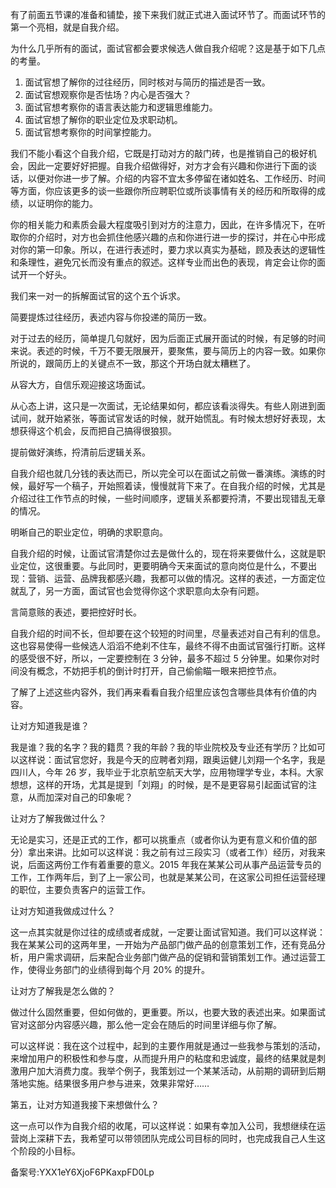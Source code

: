有了前面五节课的准备和铺垫，接下来我们就正式进入面试环节了。而面试环节的第一个亮相，就是自我介绍。

为什么几乎所有的面试，面试官都会要求候选人做自我介绍呢？这是基于如下几点的考量。

1.  面试官想了解你的过往经历，同时核对与简历的描述是否一致。
2.  面试官想观察你是否怯场？内心是否强大？
3.  面试官想考察你的语言表达能力和逻辑思维能力。
4.  面试官想了解你的职业定位及求职动机。
5.  面试官想考察你的时间掌控能力。

我们不能小看这个自我介绍，它既是打动对方的敲门砖，也是推销自己的极好机会，因此一定要好好把握。自我介绍做得好，对方才会有兴趣和你进行下面的谈话，以便对你进一步了解。介绍的内容不宜太多停留在诸如姓名、工作经历、时间等方面，你应该更多的谈一些跟你所应聘职位或所谈事情有关的经历和所取得的成绩，以证明你的能力。

你的相关能力和素质会最大程度吸引到对方的注意力，因此，在许多情况下，在听取你的介绍时，对方也会抓住他感兴趣的点和你进行进一步的探讨，并在心中形成对你的第一印象。所以，在进行表述时，要力求以真实为基础，顾及表达的逻辑性和条理性，避免冗长而没有重点的叙述。这样专业而出色的表现，肯定会让你的面试开一个好头。

我们来一对一的拆解面试官的这个五个诉求。

简要提炼过往经历，表述内容与你投递的简历一致。

对于过去的经历，简单提几句就好，因为后面正式展开面试的时候，有足够的时间来说。表述的时候，千万不要无限展开，要聚焦，要与简历上的内容一致。如果你所说的，跟简历上的关键点不一致，那这个开场白就太糟糕了。

从容大方，自信乐观迎接这场面试。

从心态上讲，这只是一次面试，无论结果如何，都应该看淡得失。有些人刚进到面试间，就开始紧张，等面试官发话的时候，就开始慌乱。有时候太想好好表现，太想获得这个机会，反而把自己搞得很狼狈。

提前做好演练，捋清前后逻辑关系。

自我介绍也就几分钱的表达而已，所以完全可以在面试之前做一番演练。演练的时候，最好写一个稿子，开始照着读，慢慢就背下来了。在自我介绍的时候，尤其是介绍过往工作节点的时候，一些时间顺序，逻辑关系都要捋清，不要出现错乱无章的情况。

明晰自己的职业定位，明确的求职意向。

自我介绍的时候，让面试官清楚你过去是做什么的，现在将来要做什么，这就是职业定位，这很重要。与此同时，更要明确今天来面试的意向岗位是什么，不要出现：营销、运营、品牌我都感兴趣，我都可以做的情况。这样的表述，一方面定位就乱了，另一方面，面试官也会觉得你这个求职意向太杂有问题。

言简意赅的表述，要把控好时长。

自我介绍的时间不长，但却要在这个较短的时间里，尽量表述对自己有利的信息。这也容易使得一些候选人滔滔不绝刹不住车，最终不得不由面试官强行打断。这样的感受很不好，所以，一定要控制在 3 分钟，最多不超过 5 分钟里。如果你对时间没有概念，不妨把手机的倒计时打开，自己偷偷瞄一眼来把控节点。

了解了上述这些内容外，我们再来看看自我介绍里应该包含哪些具体有价值的内容。  

让对方知道我是谁？

我是谁？我的名字？我的籍贯？我的年龄？我的毕业院校及专业还有学历？比如可以这样说：面试官您好，我是今天的应聘者刘翔，跟奥运健儿刘翔一个名字，我是四川人，今年 26 岁，我毕业于北京航空航天大学，应用物理学专业，本科。大家想想，这样的开场，尤其是提到「刘翔」的时候，是不是更容易引起面试官的注意，从而加深对自己的印象呢？

让对方了解我做过什么？

无论是实习，还是正式的工作，都可以挑重点（或者你认为更有意义和价值的部分）拿出来讲。比如可以这样说：我之前有过三段实习（或者工作）经历，对我来说，后面这两份工作有着重要的意义。2015 年我在某某公司从事产品运营专员的工作，工作两年后，到了上一家公司，也就是某某公司，在这家公司担任运营经理的职位，主要负责客户的运营工作。

让对方知道我做成过什么？

这一点其实就是你过往的成绩或者成就，一定要让面试官知道。我们可以这样说：我在某某公司的这两年里，一开始为产品部门做产品的创意策划工作，还有竞品分析，用户需求调研，后来配合业务部门做产品的促销和营销策划工作。通过运营工作，使得业务部门的业绩得到每个月 20\% 的提升。

让对方了解我是怎么做的？

做过什么固然重要，但如何做的，更重要。所以，也要大致的表述出来。如果面试官对这部分内容感兴趣，那么他一定会在随后的时间里详细与你了解。

可以这样说：我在这个过程中，起到的主要作用就是通过一些我参与策划的活动，来增加用户的积极性和参与度，从而提升用户的粘度和忠诚度，最终的结果就是刺激用户加大消费力度。我举个例子，我策划过一个某某活动，从前期的调研到后期落地实施。结果很多用户参与进来，效果非常好……

第五，让对方知道我接下来想做什么？

这一点可以作为自我介绍的收尾，可以这样说：如果有幸加入公司，我想继续在运营岗上深耕下去，我希望可以带领团队完成公司目标的同时，也完成我自己人生这个阶段的小目标。

备案号:YXX1eY6XjoF6PKaxpFD0Lp